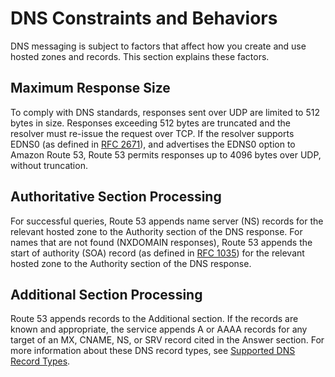# DNS Constraints and Behaviors<a name="DNSBehavior"></a>

DNS messaging is subject to factors that affect how you create and use hosted zones and records\. This section explains these factors\.

## Maximum Response Size<a name="MaxSize"></a>

To comply with DNS standards, responses sent over UDP are limited to 512 bytes in size\. Responses exceeding 512 bytes are truncated and the resolver must re\-issue the request over TCP\. If the resolver supports EDNS0 \(as defined in [RFC 2671](https://www.rfc-editor.org/rfc/rfc2671.txt)\), and advertises the EDNS0 option to Amazon Route 53, Route 53 permits responses up to 4096 bytes over UDP, without truncation\.

## Authoritative Section Processing<a name="AuthSectionProcessing"></a>

For successful queries, Route 53 appends name server \(NS\) records for the relevant hosted zone to the Authority section of the DNS response\. For names that are not found \(NXDOMAIN responses\), Route 53 appends the start of authority \(SOA\) record \(as defined in [RFC 1035](https://www.rfc-editor.org/rfc/rfc1035.txt)\) for the relevant hosted zone to the Authority section of the DNS response\.

## Additional Section Processing<a name="SectionProcessing"></a>

Route 53 appends records to the Additional section\. If the records are known and appropriate, the service appends A or AAAA records for any target of an MX, CNAME, NS, or SRV record cited in the Answer section\. For more information about these DNS record types, see [Supported DNS Record Types](ResourceRecordTypes.md)\.
